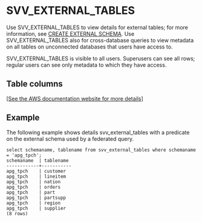 # SVV\_EXTERNAL\_TABLES<a name="r_SVV_EXTERNAL_TABLES"></a>

Use SVV\_EXTERNAL\_TABLES to view details for external tables; for more information, see [CREATE EXTERNAL SCHEMA](r_CREATE_EXTERNAL_SCHEMA.md)\. Use SVV\_EXTERNAL\_TABLES also for cross\-database queries to view metadata on all tables on unconnected databases that users have access to\. 

SVV\_EXTERNAL\_TABLES is visible to all users\. Superusers can see all rows; regular users can see only metadata to which they have access\. 

## Table columns<a name="r_SVV_EXTERNAL_TABLES-table-columns"></a>

[\[See the AWS documentation website for more details\]](http://docs.aws.amazon.com/redshift/latest/dg/r_SVV_EXTERNAL_TABLES.html)

## Example<a name="r_SVV_EXTERNAL_TABLES-example"></a>

The following example shows details svv\_external\_tables with a predicate on the external schema used by a federated query\.

```
select schemaname, tablename from svv_external_tables where schemaname = 'apg_tpch';
schemaname  | tablename
------------+-----------
apg_tpch    | customer
apg_tpch    | lineitem
apg_tpch    | nation
apg_tpch    | orders
apg_tpch    | part
apg_tpch    | partsupp
apg_tpch    | region
apg_tpch    | supplier
(8 rows)
```